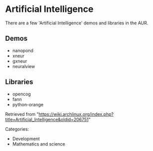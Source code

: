 Artificial Intelligence
=======================

There are a few 'Artificial Intelligence' demos and libraries in the
AUR.

Demos
-----

-   nanopond
-   xneur
-   gxneur
-   neuralview

Libraries
---------

-   opencog
-   fann
-   python-orange

Retrieved from
"https://wiki.archlinux.org/index.php?title=Artificial_Intelligence&oldid=206751"

Categories:

-   Development
-   Mathematics and science

